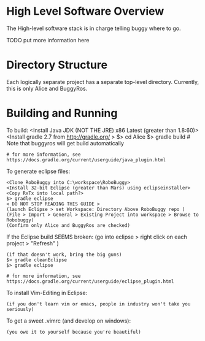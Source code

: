 High Level Software Overview
============================

The High-level software stack is in charge telling buggy where to go.

TODO put more information here

Directory Structure
===================

Each logically separate project has a separate top-level directory.
Currently, this is only Alice and BuggyRos.

Building and Running
====================

To build:
    <Install Java JDK (NOT THE JRE) x86 Latest (greater than 1.8:60)>
    <Install gradle 2.7 from http://gradle.org/ >
    $> cd Alice
    $> gradle build # Note that buggyros will get build automatically

    # for more information, see https://docs.gradle.org/current/userguide/java_plugin.html

To generate eclipse files:

    <Clone RoboBuggy into C:\workspace\RoboBuggy>
    <Install 32-bit Eclipse (greater than Mars) using eclipseinstaller>
    <Copy RxTx into local path?>
    $> gradle eclipse
    < DO NOT STOP READING THIS GUIDE >
    (launch Eclipse > set Workspace: Directory Above RoboBuggy repo )
    (File > Import > General > Existing Project into workspace > Browse to Robobuggy)
    (Confirm only Alice and BuggyRos are checked)

If the Eclipse build SEEMS broken:
    (go into eclipse > right click on each project > "Refresh" )

    (if that doesn't work, bring the big guns)
    $> gradle cleanEclipse
    $> gradle eclipse

    # for more information, see https://docs.gradle.org/current/userguide/eclipse_plugin.html

To install Vim-Editing in Eclipse:

    (if you don't learn vim or emacs, people in industry won't take you seriously)


To get a sweet .vimrc (and develop on windows):

    (you owe it to yourself because you're beautiful)
